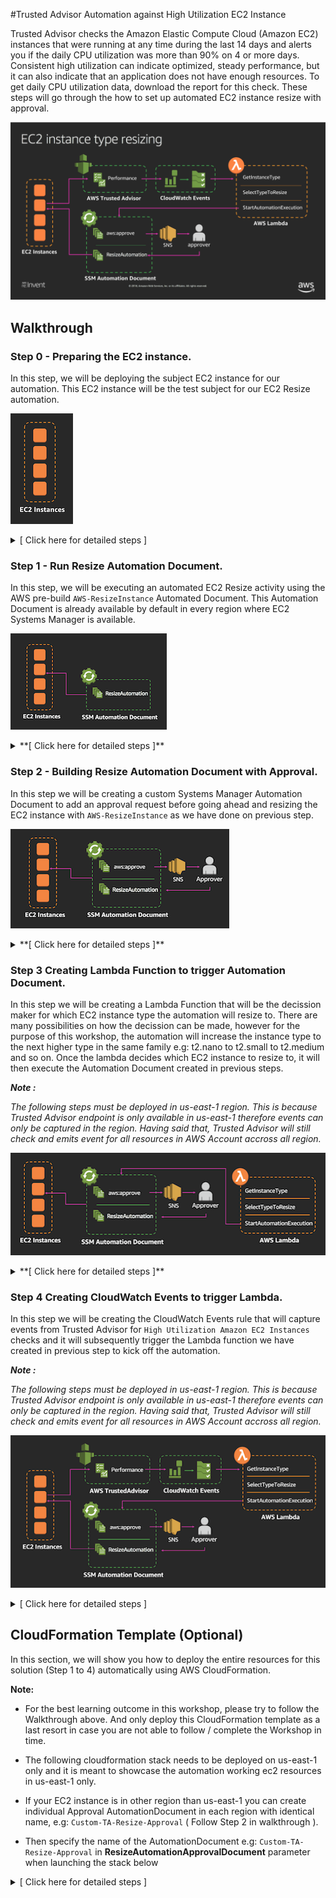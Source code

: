 
#Trusted Advisor Automation against High Utilization EC2 Instance

Trusted Advisor checks the Amazon Elastic Compute Cloud (Amazon EC2) instances that were running at any time during the last 14 days and alerts you if the daily CPU utilization was more than 90% on 4 or more days. Consistent high utilization can indicate optimized, steady performance, but it can also indicate that an application does not have enough resources. To get daily CPU utilization data, download the report for this check. These steps will go through the how to set up automated EC2 instance resize with approval. 

![alt txt](images/diagram.png)



## Walkthrough

### Step 0 - Preparing the EC2 instance.

In this step, we will be deploying the subject EC2 instance for our automation. This EC2 instance will be the test subject for our EC2 Resize automation.

![alt txt](images/step0-diag-build.png)

<details>
<summary>[ Click here for detailed steps ]</summary><p>

1. From AWS console, take note of the region you are launching your resource.
2. Launch a generic EC2 instance with any lowest instance type in the instance family e.g : t2.nano. [Click Here](https://docs.aws.amazon.com/AWSEC2/latest/UserGuide/launching-instance.html "Create EC2 Instance") for step by step guide on how to do so.
3. Other than the EC2 instance type the rest of the instance confguration can be kept default.
4. We will not be logging in to the EC2 instance, so keypair creation is optional.

</p></details>

### Step 1 - Run Resize Automation Document.

In this step, we will be executing an automated EC2 Resize activity using the AWS pre-build `AWS-ResizeInstance` Automated Document. This Automation Document is already available by default in every region where EC2 Systems Manager is available. 

![alt txt](images/step1-diag-build.png)

<details>
<summary>**[ Click here for detailed steps ]**</summary><p>

1. From AWS console, click on Services and type in Systems Manager in the search bar and press enter. ![alt txt](images/step1.png)
2. Click on **Automation** on the left menu.
3. Click on **Execute automation**.
4. Search for **AWS-ResizeInstance** using the search bar.
5. Select on the document enter an **Instance Id** and the **Instance Type** you would like to change in the parameter, and click on **Execute automation**. 
	![alt txt](images/step5.png)

6. Watch the automation progress by clicking on **Automation** and the running with **AWS-ResizeInstance** document name. 
	![alt txt](images/step6.png)

7. You can also watch the EC2 instance being resized from the normal EC2 console. 
	![alt txt](images/step7.png)

</p></details>


### Step 2 - Building Resize Automation Document with Approval.

In this step we will be creating a custom Systems Manager Automation Document to add an approval request before going ahead and resizing the EC2 instance with `AWS-ResizeInstance` as we have done on previous step.

![alt txt](images/step2-diag-build.png)

<details>
<summary>**[ Click here for detailed steps ]**</summary><p>

_**Note :**_
*Please create the SNS Topic below in the same region where you deployed the Automation Document and your instance on step 0. Please also take note of the region name for the remaining of the workshop.*

**SNS Topic**

1. Browse to AWS SNS console, click **Services** and type **SNS** in the search bar then press enter.
2. From here click on **Create Topic**, type in **Topic Name** and **Display Name** and click **Create Topic**
3. Copy and paste the Topic ARN on a notepad ( we will use it later ).
4. Click on **Create subscription**, select Email for protocol and type in your email addess on endpoint.
5. Click **Create subscription**.
6. You should receive an email from SNS to the email address, click on the verify link in the email to confirm subscription and start accepting notification from this topic.

**Automation Document**

1. From AWS console, click on **Services** and type in **Systems Manager** in the search bar and press enter. 
	![alt txt](images/step1.png)

2. Click on **Documents** on the left menu.
3. Click on **Create Document**, type in the **Name** `ta-automation-approval-autodocs` and select **Automation document** for the **document type**.
4. Paste below into the content secton.
5. Replace the `<enter your SNS topic ARN here>` with the SNS topic ARN you took on step 3 above.
6. Replace the `<enter the approver IAM user ARN>` with the ARN of your current IAM user.
7. Click **create document**

```
{
  "description": "Resize Instance with Approval",
  "assumeRole": "{{ AutomationAssumeRole }}",
  "schemaVersion": "0.3",
  "parameters": {
    "AutomationAssumeRole": {
      "default": "", 
      "description": "(Optional) The ARN of the role that allows Automation to perform the actions on your behalf.",
      "type": "String"
    },
    "InstanceId": {
      "description": "(Required) EC2 Instance to restart",
      "type": "String"
    },
    "InstanceType": {
      "description": "(Required) EC2 Instance Type",
      "type": "String"
    }
  },
  "mainSteps": [
    {
      "inputs": {
        "Message": "You have an Instance Resize approval request.",
        "NotificationArn": "<enter your SNS topic ARN here>",
        "MinRequiredApprovals": 1,
        "Approvers": [
          "<enter the approver IAM user ARN>"
        ]
      },
      "name": "Approve",
      "action": "aws:approve",
      "onFailure": "Abort"
    },
    {
      "maxAttempts": 10,
      "inputs": {
        "RuntimeParameters": {
          "InstanceId": "{{ InstanceId }}",
          "InstanceType": "{{ InstanceType }}"
        },
        "DocumentName": "AWS-ResizeInstance"
      },
      "name": "Resize",
      "action": "aws:executeAutomation",
      "timeoutSeconds": 600,
      "onFailure": "Abort"
    }
  ]
}
```

**Execute automation document (Optional)** 

1. From AWS console, click on Services and type in Systems Manager in the search bar and press enter. 
	![alt txt](images/step1.png)

2. Click on **Automation** on the left menu.
3. Search for `ta-automation-approval-autodocs` and click.
4. Click on **Execute automation**.
5. Search for the name of the Automation Document created above using the search bar.
6. Select on the document enter an **Instance Id** and the **Instance Type** you would like to change in the parameter, and click on **Execute automation**. 
	![alt txt](images/step5.png)

7. Watch the automation progress by clicking on **Automation** and the running with `ta-automation-approval-autodocs` document name. 
	![alt txt](images/step6.png)

8. Wait for an email from SNS notification asking for your approval, click on the approve url and select approve, and proceed with approving the request.
7. Watch EC2 instance being resized from the normal EC2 console. 
	![alt txt](images/step7.png)

</p></details>

### Step 3 Creating Lambda Function to trigger Automation Document.

In this step we will be creating a Lambda Function that will be the decission maker for which EC2 instance type the automation will resize to. There are many possibilities on how the decission can be made, however for the purpose of this workshop, the automation will increase the instance type to the next higher type in the same family e.g: t2.nano to t2.small to t2.medium and so on. Once the lambda decides which EC2 instance to resize to, it will then execute the Automation Document created in previous steps.

_**Note :**_

*The following steps must be deployed in us-east-1 region. This is because Trusted Advisor endpoint is only available in us-east-1 therefore events can only be captured in the region. Having said that, Trusted Advisor will still check and emits event for all resources in AWS Account accross all region.*

![alt txt](images/step3-diag-build.png)

<details>
<summary>**[ Click here for detailed steps ]**</summary><p>

1. From AWS console, click on Services and type in Lambda in the search bar and press enter. 
	![alt txt](images/step8.png)

2. Click on **Create Function** 
3. Type in your function **Name**.
4. Set Runtime to **Python3.6**
5. Select Create custom role, click on **Edit**.
6. Choose Create a new IAM Role, and type in the role name.
7. Copy and paste below IAM Role and click **Allow**

	```
	{
	    "Version": "2012-10-17",
	    "Statement": [
	        {
	            "Effect": "Allow",
	            "Action": [
	                "logs:CreateLogStream",
	                "logs:CreateLogGroup",
	                "logs:PutLogEvents"
	            ],
	            "Resource": [
	                "arn:aws:logs:*:*:*"
	            ]
	        },
	        {
	            "Effect": "Allow",
	            "Action": [
	                "sns:Publish"
	            ],
	            "Resource": [
	                "*"
	            ]
	        },
	        {
	            "Effect": "Allow",
	            "Action": [
	                "iam:PassRole",
	                "iam:CreateRole",
	                "iam:DeleteRolePolicy",
	                "iam:PutRolePolicy",
	                "iam:GetRole",
	                "iam:DeleteRole"
	            ],
	            "Resource": [
	                "*"
	            ]
	        },
	        {
	            "Effect": "Allow",
	            "Action": [
	                "ssm:StartAutomationExecution",
	                "ssm:StopAutomationExecution",
	                "ssm:GetAutomationExecution"
	            ],
	            "Resource": [
	                "*"
	            ]
	        },
	        {
	            "Effect": "Allow",
	            "Action": [
	                "ec2:DescribeInstances",
	                "ec2:DescribeInstanceStatus",
	                "ec2:StartInstances",
	                "ec2:ModifyInstanceAttribute",
	                "ec2:StopInstances"
	            ],
	            "Resource": "*"
	        },
	        {
	            "Effect": "Allow",
	            "Action": [
	                "lambda:CreateFunction",
	                "lambda:InvokeFunction",
	                "lambda:AddPermission",
	                "lambda:DeleteFunction",
	                "lambda:GetFunction"
	            ],
	            "Resource": "*"
	        },
	        {
	            "Effect": "Allow",
	            "Action": [
	                "cloudformation:CreateStack",
	                "cloudformation:DeleteStack",
	                "cloudformation:DescribeStacks"
	            ],
	            "Resource": "*"
	        }
	    ]
	}
	```

7. Copy Paste below Lambda Function Code and click **Save**
	![alt txt](images/step9.png)
	
	```
	import json
	import boto3
	import os
	
	## EC2 Instance Table to decide which instance type to resize
	i_list = {
	  "t2":["nano","micro","small","medium","large","xlarge","2xlarge"],
	  "t3":["nano","micro","small","medium","large","xlarge","2xlarge"],
	  "m5d":["large","xlarge","2xlarge","4xlarge","12xlarge","24xlarge"],
	  "m5":["large","xlarge","2xlarge","4xlarge","12xlarge","24xlarge"],
	  "m4":["large","xlarge","2xlarge","4xlarge","10xlarge","16xlarge"],
	  "c5d":["large","xlarge","2xlarge","4xlarge","9xlarge","18xlarge"],
	  "c5":["large","xlarge","2xlarge","4xlarge","9xlarge","18xlarge"],
	  "c4":["large","xlarge","2xlarge","4xlarge","8xlarge"],
	  "f1":["2xlarge","16xlarge"],
	  "g3":["4xlarge","8xlarge","16xlarge"],
	  "g2":["2xlarge","8xlarge"],
	  "p2":["xlarge","8xlarge","16xlarge"],
	  "p3":["2xlarge","8xlarge","16xlarge"],
	  "r5d":["large","xlarge","2xlarge","4xlarge","12xlarge","24xlarge"],
	  "r5":["large","xlarge","2xlarge","4xlarge","12xlarge","24xlarge"],
	  "r4":["large","xlarge","2xlarge","4xlarge","8xlarge","16xlarge"],
	  "x1":["16xlarge","32xlarge"],
	  "x1e":["xlarge","2xlarge","4xlarge","8xlarge","16xlarge","32xlarge"],
	  "z1d":["large","xlarge","2xlarge","3xlarge","6xlarge","12xlarge"],
	  "d2":["xlarge","2xlarge","4xlarge","8xlarge"],
	  "i2":["xlarge","2xlarge","4xlarge","8xlarge"],
	  "h1":["2xlarge","4xlarge","8xlarge","16xlarge"],
	  "i3":["large","xlarge","2xlarge","4xlarge","8xlarge","16xlarge"]
	}
	
	## Function to decide new EC2 instance type
	## This function will choose a higher instance type in the same family 
	def getResize(IType):
	    I = IType.split(".")
	    Idx = i_list[I[0]].index(I[1])
	    leng = len(i_list[I[0]]) - 1
	    
	    if Idx < leng:
	        NIdx = Idx + 1
	        RType = I[0] + "." + i_list[I[0]][NIdx]
	    else:
	        RType = "none"
	    return(RType)
	
	## Function to find instance type from instance id.
	def getIType(IID,ec2):
	    resp = ec2.describe_instances(InstanceIds=[IID])
	    RType = resp['Reservations'][0]['Instances'][0]['InstanceType']
	    return(RType)
	
	## Lambda Handler Function
	def lambda_handler(event, context):
	    print(json.dumps(event))
	    RARN = event['detail']['resource_id'].split(':')
	    REGION = RARN[3]
	    
	    ssm = boto3.client('ssm', region_name=REGION)
	    ec2 = boto3.client('ec2', region_name=REGION)
	   
		 # Find Instance ID, check the type and decise which is the next instance type.
	    IID = event['detail']['check-item-detail']['Instance ID']
	    IType = getIType(IID,ec2)
	    RType = getResize(IType)
	    
	    # Execute Automation Document of ResizeAutoDocument Environment variable.
	    # xecute Automation Document
	    if RType != "none":
	        x = ssm.start_automation_execution(
	                DocumentName = os.environ['ResizeAutoDocument'],
	                Parameters= { 
	                    'InstanceId': [IID], 
	                    'InstanceType': [RType]
	                  }
	              )
	        print(json.dumps(x))
	        print("Executing Resize")
	    else:
	        print("No Higher Instance Found, Please Review other Instance Family")
	    return(event)
	```

8. Create environment variables with key **ResizeAutoDocument** and the name of the automation document you created on step 2 
	![alt txt](images/step12.png)

9. Set the function timeout to 30 seconds or more.
10. **Save** the Lambda Function


**Testing your Automation using Lambda Function Test event** 

10. To test your automation you can ceate a Test event in Lambda function and paste below payload.
11. Copy and paste below content and replace `< instance id >` with instance id in step 0 
12. Replace `< instance region >` with the region where the instance id is deployed in step 0

	```
	{
	  "detail": {
	    "check-item-detail": {
	      "Instance ID": "<instance id>"
	    },
		"resource_id":"arn:aws:ec2:<instance region>:23214342432:instance/<instance id>"
	  }
	}
	```

13. Save the Test event.
14. Click Test.
15. This should now trigger the AutomationDocument execution.
16. Go to Systems Manager Console 
	![alt txt](images/step1.png)

17. Click on **Automation** on the left menu.
18. You should be able to see the Automation execution progress ( Look for the one with waiting status ).
19. Wait for an email from SNS notification asking for your approval, click on the approve url and select approve, and proceed with approving the request.
20. Watch EC2 instance being resized from the normal EC2 console. 
	![alt txt](images/step7.png)



For visibility here is an example of the event being triggered by TA High Utilization Check.
	
	```
	{  
	   "version":"0",
	   "id":"4d04a964-88a6-7093-74c8-9af26598ca3e",
	   "detail-type":"Trusted Advisor Check Item Refresh Notification",
	   "source":"aws.trustedadvisor",
	   "account":"000000000000",
	   "time":"2018-11-20T01:01:49Z",
	   "region":"us-east-1",
	   "resources":[  
	
	   ],
	   "detail":{  
	      "check-name":"High Utilization Amazon EC2 Instances",
	      "check-item-detail":{  
	         "Day 1":"98.8%",
	         "Day 2":"98.8%",
	         "Day 3":"98.8%",
	         "Region/AZ":"us-west-2c",
	         "14-Day Average CPU Utilization":"98.8%",
	         "Day 14":"98.8%",
	         "Day 13":"98.8%",
	         "Day 12":"98.8%",
	         "Day 11":"98.8%",
	         "Day 10":"98.8%",
	         "Instance Type":"m3.medium",
	         "Instance ID":"i-b6218518",
	         "Day 8":"98.8%",
	         "Instance Name":"Overutilized4",
	         "Day 9":"98.8%",
	         "Number of Days over 90% CPU Utilization":"14",
	         "Day 4":"98.8%",
	         "Day 5":"98.8%",
	         "Day 6":"98.8%",
	         "Day 7":"98.8%"
	      },
	      "status":"WARN",
	      "resource_id":"arn:aws:ec2:us-west-2:753667216438:instance/i-b6218518",
	      "uuid":"e03b12af-004c-412b-9a76-c7d77a907c6d"
	   }
	}
	
	```
</p></details>

### Step 4 Creating CloudWatch Events to trigger Lambda.

In this step we will be creating the CloudWatch Events rule that will capture events from Trusted Advisor for `High Utilization Amazon EC2 Instances` checks and it will subsequently trigger the Lambda function we have created in previous step to kick off the automation.

_**Note :**_

*The following steps must be deployed in us-east-1 region. This is because Trusted Advisor endpoint is only available in us-east-1 therefore events can only be captured in the region. Having said that, Trusted Advisor will still check and emits event for all resources in AWS Account accross all region.*

![alt txt](images/step4-diag-build.png)

<details>
<summary>[ Click here for detailed steps ]</summary><p>

1. From AWS console, click on Services and type in CloudWatch in the search bar and press enter. 
	![alt txt](images/step10.png)

2. Click on **Rules** under Events on the left side of the menu screen.
3. Click **CreateRule**
4. Click **Edit** on the event source pattern and paste below.

	```
	{
	  "detail-type": [
	    "Trusted Advisor Check Item Refresh Notification"
	  ],
	  "source": [
	    "aws.trustedadvisor"
	  ],
	  "detail": {
	    "check-name": [
	      "High Utilization Amazon EC2 Instances"
	    ],
	    "status": [
	      "WARN"
	    ]
	  }
	}
	```

5. Click **Add target** 
6. Select Function you created on step 3.
7. Keep everything else default.
8. Click **Configure Details** 


**Testing Automation using Trusted Advisor Mock Event (Optional)** 

Trusted Advisor won't trigger the event until a real EC2 instance has been detected on high util over 14 days, therefore for the purpose of testing end to end solution of this automation you can you can trigger cloudwatch custom event 

To do that you will need to create another CloudWatch events rule with below pattern. Note that the only difference between this rule and the one configured previously is the source. 

For security and integrity purposes, access to put custom event as `aws.trustedadvisor` source is not allowed, therefore in below rule we are using `awsmock.trustedadvisor` instead.

1. From AWS console, click on Services and type in CloudWatch in the search bar and press enter. 
	![alt txt](images/step10.png)

2. Click on **Rules** under Events on the left side of the menu screen.
3. Click **CreateRule**
4. Click **Edit** on the event source pattern and paste below.


	```
	{
	  "detail-type": [
	    "Trusted Advisor Check Item Refresh Notification"
	  ],
	  "source": [
	    "awsmock.trustedadvisor"
	  ],
	  "detail": {
	    "check-name": [
	      "High Utilization Amazon EC2 Instances"
	    ],
	    "status": [
	      "WARN"
	    ]
	  }
	}
	```

5. Click **Add target** 
6. Select Function you created on step 3.
7. Keep everything else default.
8. Click **Configure Details** 
9. Create a text file and name it **mockpayload.json**
10. Copy and paste below content and replace `< instance id >` with instance id in step 0 
11. Replace `< instance region >` with the region where the instance id is deployed in step 0

	```
	[
	  {
	    "DetailType": "Trusted Advisor Check Item Refresh Notification",
	    "Source": "awsmock.trustedadvisor",
	    "Time": "2017-02-07T00:55:52Z",
	    "Resources": [],
	    "Detail": "{\"check-name\":\"High Utilization Amazon EC2 Instances\",\"check-item-detail\":{\"Instance ID\":\"< instance id >\"},\"status\":\"WARN\",\"resource_id\":\"arn:aws:ec2:< instance region >:23232324324:instance/< instance id >\"}"
	  }
	]
	
	```
*This custom event payload will represent the Trusted Advisor event for this scenario.*

Once you've configured the above rule, and created the **mockpayload.json** file you can trigger the automation by putting a a custom CloudWatch event with below command.
This step will require you to have AWS CLI installed in your laptop. 
Click Here for instructions on how to install and configure AWS CLI, if you do not have them installed.

`aws events put-events --entries file://mockpayload.json`

</p></details>


## CloudFormation Template (Optional)

In this section, we will show you how to deploy the entire resources for this solution (Step 1 to 4) automatically using AWS CloudFormation.

**Note:**

* For the best learning outcome in this workshop, please try to follow the Walkthrough above. And only deploy this CloudFormation template as a last resort in case you are not able to follow / complete the Workshop in time.

* The following cloudformation stack needs to be deployed on us-east-1 only and it is meant to showcase the automation working ec2 resources in us-east-1 only. 

* If your EC2 instance is in other region than us-east-1 you can create individual Approval AutomationDocument in each region with identical name, e.g: `Custom-TA-Resize-Approval` ( Follow Step 2 in walkthrough ). 

* Then specify the name of the AutomationDocument e.g: `Custom-TA-Resize-Approval` in **ResizeAutomationApprovalDocument** parameter when launching the stack below 

<details>
<summary>[ Click here for detailed steps ]</summary><p>

1. Deploy CloudFormation stack using template `ta-automation-highutil-ec2.yml` in us-east-1 region. 
2. Refer here for instructions on how to deploy Stack [Create Stack](https://docs.aws.amazon.com/AWSCloudFormation/latest/UserGuide/cfn-console-create-stack.html "Create Stack").
3. If you are automating instance outside **us-east-1** read the note above and fill in the AutomationDocument name you created in **ResizeAutomationApprovalDocument** parameter. If you leave them blank the automation will only works on **us-east-1**

</p></details>
